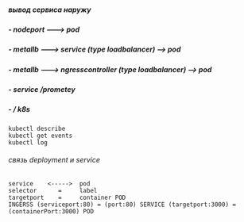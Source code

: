 
#####  вывод сервиса наружу
##### 
##### - nodeport  ---> pod 
##### - metallb ---> service (type loadbalancer) --> pod
##### - metallb ---> ngresscontroller (type loadbalancer) --> pod 
#####                 - service /prometey
##### 				-         / k8s

```
kubectl describe 
kubectl get events
kubectl log  
```
###### связь deployment и service
```
service    <----->  pod
selector      =     label 
targetport    =     container POD
INGERSS (serviceport:80) = (port:80) SERVICE (targetport:3000) = (containerPort:3000) POD  
```


